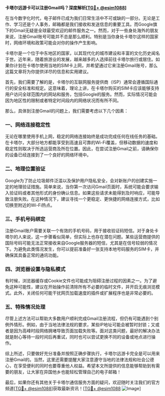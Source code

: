 **卡塔尔远游卡可以注册Gmail吗？深度解析[[TG💪+ @esim1088](https://t.me/s/esim1088)]**

在当今数字化时代，电子邮件已成为我们日常生活中不可或缺的一部分。无论是工作、学习还是个人事务，邮箱都是我们接收和发送信息的重要工具。而Google旗下的Gmail无疑是全球最受欢迎的邮件服务之一。然而，对于一些身处海外的朋友来说，注册Gmail账号可能并不总是那么顺利。特别是当你身处卡塔尔这样的国家时，网络环境和政策可能会对你的操作产生影响。

卡塔尔是一个位于中东地区的国家，以其现代化的城市建设和丰富的文化历史闻名于世。近年来，随着旅游业的发展，越来越多的人选择前往卡塔尔旅行或居住。如果你计划在卡塔尔使用当地的SIM卡上网，并希望通过它来注册Gmail账号，那么这篇文章将为你提供详尽的信息和实用建议。

首先，我们需要了解的是，卡塔尔的互联网服务提供商（ISP）通常会遵循国际通行的安全标准和规定。这意味着，理论上讲，在卡塔尔购买的SIM卡应该能够支持用户访问全球范围内的网站和服务，包括Google的服务。然而，实际情况可能会因为地区性的限制或者特定时间段内的网络状况而有所不同。

那么，具体到注册Gmail的问题上，我们需要考虑以下几个因素：

### 一、网络连接稳定性

无论在哪里使用手机上网，稳定的网络连接始终是成功完成任何在线任务的基础。在卡塔尔，大部分地方都能享受到高速且可靠的Wi-Fi覆盖，但移动数据的速度和稳定性则取决于所选运营商及所在位置。因此，在尝试注册Gmail之前，请确保你的设备已经连接到了一个良好的网络环境中。

### 二、地理位置验证

Google为了防止垃圾邮件泛滥以及保护用户隐私安全，会对新账户的创建实施一定的地理验证措施。简单来说，当你第一次访问Gmail页面时，系统可能会要求输入验证码或者其他形式的身份确认信息。如果这些请求未能得到及时响应，可能导致注册失败。在这种情况下，建议寻找一个更稳定、更快捷的网络连接方式，比如切换至附近的Wi-Fi热点。

### 三、手机号码绑定

注册Gmail账户需要关联一个有效的手机号码，用于接收验证码短信。对于身处卡塔尔的人来说，这一步骤看似简单，但实际上也存在潜在问题。某些运营商提供的国际号码可能无法正常接收来自Google服务器的短信，尤其是在信号较弱的情况下。为避免此类情况发生，你可以提前准备好一张支持本地号码服务的SIM卡，并确保其具备正常的通讯功能。

### 四、浏览器设置与隐私模式

有时候，浏览器缓存或Cookie文件也可能成为阻碍注册过程的因素之一。为了避免这种可能性，建议在开始操作前清除所有不必要的临时文件，并开启无痕浏览模式。此外，关闭任何可能干扰网页加载速度的插件或扩展程序也是非常必要的。

### 五、特殊情况处理

尽管上述方法可以帮助大多数用户顺利完成Gmail注册流程，但仍有可能遇到个别例外情形。例如，由于当地法律法规的要求，某些IP地址可能会被暂时封锁；又或者是因为高峰时段网络拥堵导致页面加载失败等。面对这类问题，最好的解决办法就是耐心等待一段时间后再重试，同时也可以尝试更换不同的设备或地点进行操作。

综上所述，只要做好充分准备并按照正确步骤执行，卡塔尔远游卡完全是可以用来注册Gmail的。当然，这里还需要提醒大家注意遵守当地的法律法规和社会公德心，在享受便利的同时也要尊重他人权益。希望本文所提供的信息能够帮助到有需要的朋友，让大家在异国他乡也能轻松管理自己的电子邮箱！

最后，如果你还有其他关于卡塔尔通信服务方面的疑问，欢迎随时关注我们的官方频道[[TG💪+ @esim1088](https://t.me/s/esim1088)]获取最新资讯！[[TG💪+ @esim1088](https://t.me/s/esim1088) ![Image](https://i.postimg.cc/4NQfJmqS/Snipaste-2025-05-13-00-14-12.png)]